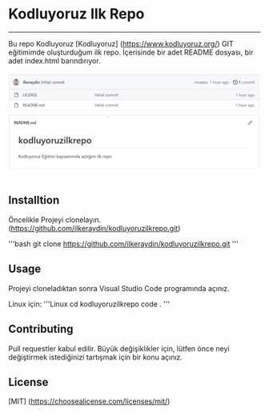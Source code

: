 # Kodluyoruz Ilk Repo
-------------------------------------------
Bu repo Kodluyoruz [Kodluyoruz] (https://www.kodluyoruz.org/) GIT eğitimimde oluşturduğum ilk repo.
İçerisinde bir adet README dosyası, bir adet index.html barındırıyor.

![github](img/github.png)

## Installtion

Öncelikle Projeyi clonelayın. (https://github.com/ilkeraydin/kodluyoruzilkrepo.git)

'''bash
git clone https://github.com/ilkeraydin/kodluyoruzilkrepo.git
'''

## Usage

Projeyi cloneladıktan sonra Visual Studio Code programında açınız.

Linux için:
'''Linux
cd kodluyoruzilkrepo
code .
'''

## Contributing
Pull requestler kabul edilir. Büyük değişiklikler için, lütfen önce neyi değiştirmek istediğinizi tartışmak için bir konu açınız.

## License

[MIT] (https://choosealicense.com/licenses/mit/)